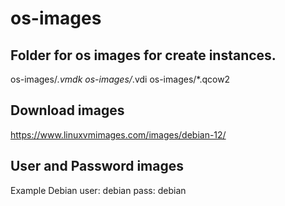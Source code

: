 # os-images

## Folder for os images for create instances.

os-images/*.vmdk
os-images/*.vdi
os-images/*.qcow2

## Download images

<https://www.linuxvmimages.com/images/debian-12/>

## User and Password images

Example
Debian
user: debian
pass: debian
